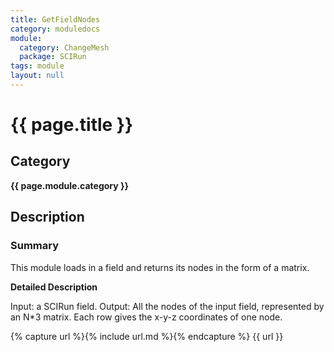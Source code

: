 ```yaml
---
title: GetFieldNodes
category: moduledocs
module:
  category: ChangeMesh
  package: SCIRun
tags: module
layout: null
---
```


# {{ page.title }}

## Category

**{{ page.module.category }}**

## Description

### Summary

This module loads in a field and returns its nodes in the form of a matrix.

**Detailed Description**

Input: a SCIRun field. Output: All the nodes of the input field, represented by an N*3 matrix. Each row gives the x-y-z coordinates of one node.

{% capture url %}{% include url.md %}{% endcapture %}
{{ url }}
